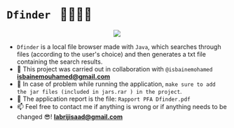 # `Dfinder ` 👨🏻‍💻🔎

<p align="center">
  <img src="https://user-images.githubusercontent.com/74627083/155903935-d2e7ad39-ce66-4a32-8869-c3912fd7f677.jpg" />
</p>

 - `Dfinder` is a local file browser made with `Java`, which searches through files (according to the user's choice) and then generates a txt file containing the search results.
 - 🤝 This project was carried out in collaboration with `@isbainemohamed` **isbainemouhamed@gmail.com** 
 - 🤔 In case of problem while running the application, `make sure to add the jar files (included in jars.rar ) in the project`.
 - 📝 The application report is the file: `Rapport PFA Dfinder.pdf`
 - 📫 Feel free to contact me if anything is wrong or if anything needs to be changed 😎!  **labrijisaad@gmail.com**
